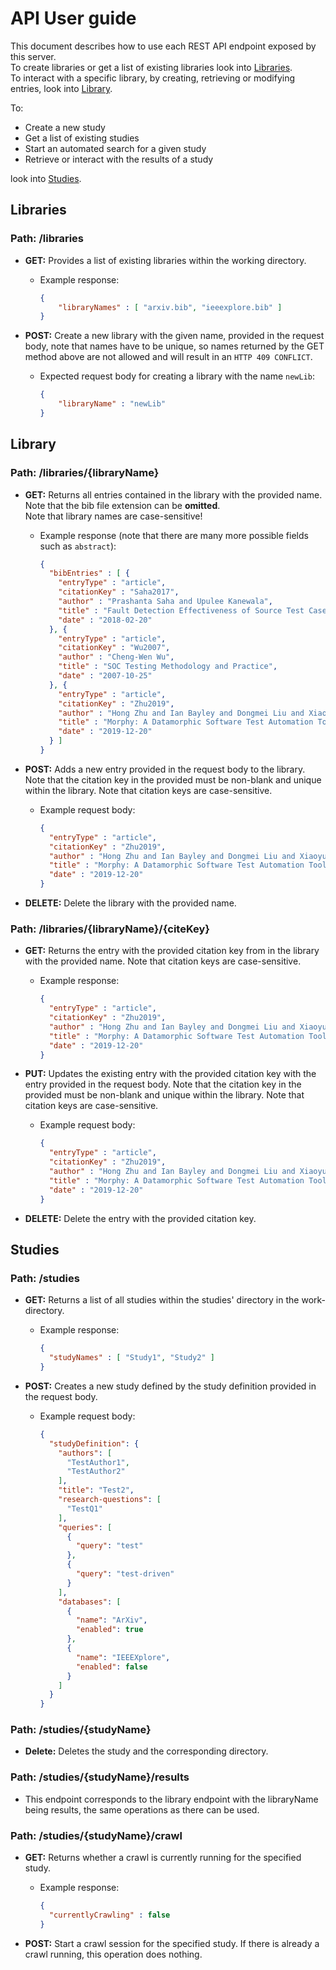 # API User guide

This document describes how to use each REST API endpoint exposed by this server.\
To create libraries or get a list of existing libraries look into [Libraries](#Libraries).\
To interact with a specific library, by creating, retrieving or modifying entries, look into [Library](#Library).

To:

- Create a new study
- Get a list of existing studies
- Start an automated search for a given study
- Retrieve or interact with the results of a study

look into [Studies](#Studies).

## Libraries

### **Path:** /libraries

- **GET:** Provides a list of existing libraries within the working directory.
  - Example response:

      ``` json
      {
          "libraryNames" : [ "arxiv.bib", "ieeexplore.bib" ]
      }
      ```

- **POST:** Create a new library with the given name, provided in the request body, note that names have to be unique,
  so names returned by the GET method above are not allowed and will result in an `HTTP 409 CONFLICT`.
  - Expected request body for creating a library with the name `newLib`:

    ``` json
    {
        "libraryName" : "newLib"
    }
    ```

## Library

### **Path:** /libraries/{libraryName}

- **GET:** Returns all entries contained in the library with the provided name. Note that the bib file extension can be **omitted**.\
  Note that library names are case-sensitive!
  - Example response (note that there are many more possible fields such as `abstract`):

    ``` json
    {
      "bibEntries" : [ {
        "entryType" : "article",
        "citationKey" : "Saha2017",
        "author" : "Prashanta Saha and Upulee Kanewala",
        "title" : "Fault Detection Effectiveness of Source Test Case Generation Strategies",
        "date" : "2018-02-20"
      }, {
        "entryType" : "article",
        "citationKey" : "Wu2007",
        "author" : "Cheng-Wen Wu",
        "title" : "SOC Testing Methodology and Practice",
        "date" : "2007-10-25"
      }, {
        "entryType" : "article",
        "citationKey" : "Zhu2019",
        "author" : "Hong Zhu and Ian Bayley and Dongmei Liu and Xiaoyu Zheng",
        "title" : "Morphy: A Datamorphic Software Test Automation Tool",
        "date" : "2019-12-20"
      } ]
    }
    ```

- **POST:** Adds a new entry provided in the request body to the library.
  Note that the citation key in the provided must be non-blank and unique within the library.
  Note that citation keys are case-sensitive.
  - Example request body:

    ``` json
    {
      "entryType" : "article",
      "citationKey" : "Zhu2019",
      "author" : "Hong Zhu and Ian Bayley and Dongmei Liu and Xiaoyu Zheng",
      "title" : "Morphy: A Datamorphic Software Test Automation Tool",
      "date" : "2019-12-20"
    }
    ```

- **DELETE:** Delete the library with the provided name.

### **Path:** /libraries/{libraryName}/{citeKey}

- **GET:** Returns the entry with the provided citation key from in the library with the provided name. Note that citation keys are case-sensitive.
  - Example response:

    ``` json
    {
      "entryType" : "article",
      "citationKey" : "Zhu2019",
      "author" : "Hong Zhu and Ian Bayley and Dongmei Liu and Xiaoyu Zheng",
      "title" : "Morphy: A Datamorphic Software Test Automation Tool",
      "date" : "2019-12-20"
    }
    ```

- **PUT:** Updates the existing entry with the provided citation key with the entry provided in the request body.
  Note that the citation key in the provided must be non-blank and unique within the library.
  Note that citation keys are case-sensitive.
  - Example request body:

    ``` json
    {
      "entryType" : "article",
      "citationKey" : "Zhu2019",
      "author" : "Hong Zhu and Ian Bayley and Dongmei Liu and Xiaoyu Zheng",
      "title" : "Morphy: A Datamorphic Software Test Automation Tool",
      "date" : "2019-12-20"
    }
    ```

- **DELETE:** Delete the entry with the provided citation key.

## Studies

### **Path:** /studies

- **GET:** Returns a list of all studies within the studies' directory in the work-directory.
  - Example response:

    ``` json
    {
      "studyNames" : [ "Study1", "Study2" ]
    }
    ```

- **POST:** Creates a new study defined by the study definition provided in the request body.
  - Example request body:

    ``` json
    {
      "studyDefinition": {
        "authors": [
          "TestAuthor1",
          "TestAuthor2"
        ],
        "title": "Test2",
        "research-questions": [
          "TestQ1"
        ],
        "queries": [
          {
            "query": "test"
          },
          {
            "query": "test-driven"
          }
        ],
        "databases": [
          {
            "name": "ArXiv",
            "enabled": true
          },
          {
            "name": "IEEEXplore",
            "enabled": false
          }
        ]
      }
    }
    ```

### **Path:** /studies/{studyName}

- **Delete:** Deletes the study and the corresponding directory.

### **Path:** /studies/{studyName}/results

- This endpoint corresponds to the library endpoint with the libraryName being results, the same operations as there can be used.

### **Path:** /studies/{studyName}/crawl

- **GET:** Returns whether a crawl is currently running for the specified study.
  - Example response:

    ```json
    {
      "currentlyCrawling" : false
    }
    ```

- **POST:** Start a crawl session for the specified study. If there is already a crawl running, this operation does nothing.
